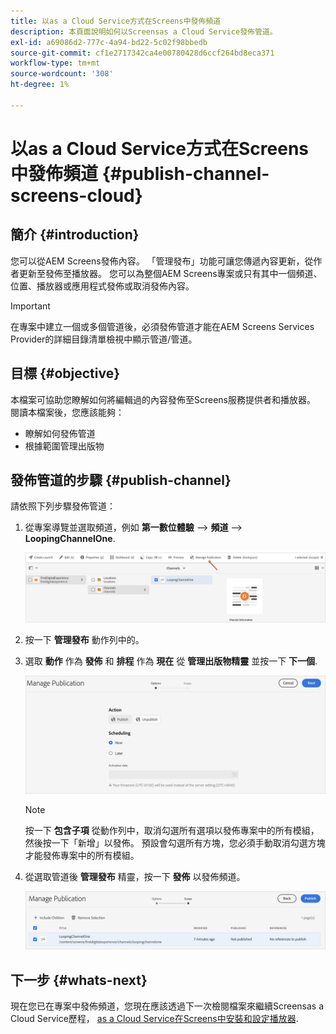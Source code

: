 ```yaml
---
title: 以as a Cloud Service方式在Screens中發佈頻道
description: 本頁面說明如何以Screensas a Cloud Service發佈管道。
exl-id: a69086d2-777c-4a94-bd22-5c02f98bbedb
source-git-commit: cf1e2717342ca4e00780428d6ccf264bd8eca371
workflow-type: tm+mt
source-wordcount: '308'
ht-degree: 1%

---
```


# 以as a Cloud Service方式在Screens中發佈頻道 {#publish-channel-screens-cloud}

## 簡介 {#introduction}

您可以從AEM Screens發佈內容。 「管理發布」功能可讓您傳遞內容更新，從作者更新至發佈至播放器。 您可以為整個AEM Screens專案或只有其中一個頻道、位置、播放器或應用程式發佈或取消發佈內容。

>[!IMPORTANT]
>在專案中建立一個或多個管道後，必須發佈管道才能在AEM Screens Services Provider的詳細目錄清單檢視中顯示管道/管道。

## 目標 {#objective}

本檔案可協助您瞭解如何將編輯過的內容發佈至Screens服務提供者和播放器。 閱讀本檔案後，您應該能夠：

* 瞭解如何發佈管道
* 根據範圍管理出版物

## 發佈管道的步驟 {#publish-channel}

請依照下列步驟發佈管道：

1. 從專案導覽並選取頻道，例如 **第一數位體驗** —> **頻道** —> **LoopingChannelOne**.

   ![選擇頻道](/help/screens-cloud/assets/create-content/managepub-1.png)

1. 按一下 **管理發布** 動作列中的。

1. 選取 **動作** 作為 **發佈** 和 **排程** 作為 **現在** 從 **管理出版物精靈** 並按一下 **下一個**.

   ![選取發佈動作](/help/screens-cloud/assets/create-content/managepub-2.png)

   >[!NOTE]
   >按一下 **包含子項** 從動作列中，取消勾選所有選項以發佈專案中的所有模組，然後按一下「新增」以發佈。 預設會勾選所有方塊，您必須手動取消勾選方塊才能發佈專案中的所有模組。

1. 從選取管道後 **管理發布** 精靈，按一下 **發佈** 以發佈頻道。

   ![發佈頻道](/help/screens-cloud/assets/create-content/managepub-3.png)


## 下一步 {#whats-next}

現在您已在專案中發佈頻道，您現在應該透過下一次檢閱檔案來繼續Screensas a Cloud Service歷程， [as a Cloud Service在Screens中安裝和設定播放器](/help/screens-cloud/managing-players-registration/installing-screens-cloud-player.md).

